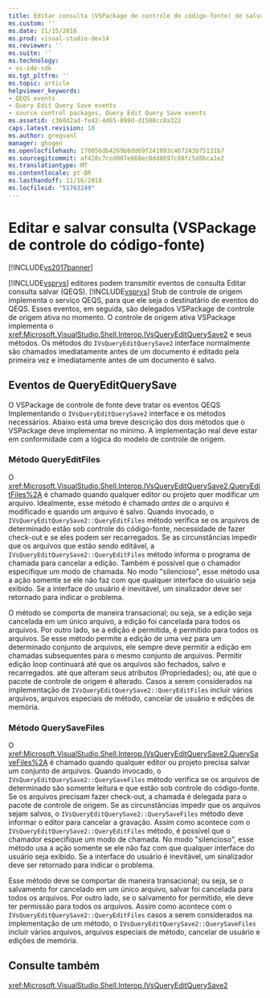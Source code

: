 ```yaml
---
title: Editar consulta (VSPackage de controle do código-fonte) de salvamento de consulta | Microsoft Docs
ms.custom: ''
ms.date: 11/15/2016
ms.prod: visual-studio-dev14
ms.reviewer: ''
ms.suite: ''
ms.technology:
- vs-ide-sdk
ms.tgt_pltfrm: ''
ms.topic: article
helpviewer_keywords:
- QEQS events
- Query Edit Query Save events
- source control packages, Query Edit Query Save events
ms.assetid: c360d2ad-fe42-4d65-899d-d1588cc8a322
caps.latest.revision: 18
ms.author: gregvanl
manager: ghogen
ms.openlocfilehash: 170056db4269b8dd69f241093c467243b75131b7
ms.sourcegitcommit: af428c7ccd007e668ec0dd8697c88fc5d8bca1e2
ms.translationtype: MT
ms.contentlocale: pt-BR
ms.lasthandoff: 11/16/2018
ms.locfileid: "51763249"
---
```

# <a name="query-edit-query-save-source-control-vspackage"></a>Editar e salvar consulta (VSPackage de controle do código-fonte)
[!INCLUDE[vs2017banner](../../includes/vs2017banner.md)]

[!INCLUDE[vsprvs](../../includes/vsprvs-md.md)] editores podem transmitir eventos de consulta Editar consulta salvar (QEQS). [!INCLUDE[vsprvs](../../includes/vsprvs-md.md)] Stub de controle de origem implementa o serviço QEQS, para que ele seja o destinatário de eventos do QEQS. Esses eventos, em seguida, são delegados VSPackage de controle de origem ativa no momento. O controle de origem ativa VSPackage implementa o <xref:Microsoft.VisualStudio.Shell.Interop.IVsQueryEditQuerySave2> e seus métodos. Os métodos do `IVsQueryEditQuerySave2` interface normalmente são chamados imediatamente antes de um documento é editado pela primeira vez e imediatamente antes de um documento é salvo.  
  
## <a name="queryeditquerysave-events"></a>Eventos de QueryEditQuerySave  
 O VSPackage de controle de fonte deve tratar os eventos QEQS Implementando o `IVsQueryEditQuerySave2` interface e os métodos necessários. Abaixo está uma breve descrição dos dois métodos que o VSPackage deve implementar no mínimo. A implementação real deve estar em conformidade com a lógica do modelo de controle de origem.  
  
### <a name="queryeditfiles-method"></a>Método QueryEditFiles  
 O <xref:Microsoft.VisualStudio.Shell.Interop.IVsQueryEditQuerySave2.QueryEditFiles%2A> é chamado quando qualquer editor ou projeto quer modificar um arquivo. Idealmente, esse método é chamado *antes de* o arquivo é modificado e quando um arquivo é salvo. Quando invocado, o `IVsQueryEditQuerySave2::QueryEditFiles` método verifica se os arquivos de determinado estão sob controle do código-fonte, necessidade de fazer check-out e se eles podem ser recarregados. Se as circunstâncias impedir que os arquivos que estão sendo editável, a `IVsQueryEditQuerySave2::QueryEditFiles` método informa o programa de chamada para cancelar a edição. Também é possível que o chamador especifique um modo de chamada. No modo "silencioso", esse método usa a ação somente se ele não faz com que qualquer interface do usuário seja exibido. Se a interface do usuário é inevitável, um sinalizador deve ser retornado para indicar o problema.  
  
 O método se comporta de maneira transacional; ou seja, se a edição seja cancelada em um único arquivo, a edição foi cancelada para todos os arquivos. Por outro lado, se a edição é permitida, é permitido para todos os arquivos. Se esse método permite a edição de uma vez para um determinado conjunto de arquivos, ele sempre deve permitir a edição em chamadas subsequentes para o mesmo conjunto de arquivos. Permitir edição loop continuará até que os arquivos são fechados, salvo e recarregados. até que alteram seus atributos (Propriedades); ou, até que o pacote de controle de origem é alterado. Casos a serem considerados na implementação de `IVsQueryEditQuerySave2::QueryEditFiles` incluir vários arquivos, arquivos especiais de método, cancelar de usuário e edições de memória.  
  
### <a name="querysavefiles-method"></a>Método QuerySaveFiles  
 O <xref:Microsoft.VisualStudio.Shell.Interop.IVsQueryEditQuerySave2.QuerySaveFiles%2A> é chamado quando qualquer editor ou projeto precisa salvar um conjunto de arquivos. Quando invocado, o `IVsQueryEditQuerySave2::QuerySaveFiles` método verifica se os arquivos de determinado são somente leitura e que estão sob controle do código-fonte. Se os arquivos precisam fazer check-out, a chamada é delegada para o pacote de controle de origem. Se as circunstâncias impedir que os arquivos sejam salvos, o `IVsQueryEditQuerySave2::QuerySaveFiles` método deve informar o editor para cancelar a gravação. Assim como acontece com o `IVsQueryEditQuerySave2::QueryEditFiles` método, é possível que o chamador especifique um modo de chamada. No modo "silencioso", esse método usa a ação somente se ele não faz com que qualquer interface do usuário seja exibido. Se a interface do usuário é inevitável, um sinalizador deve ser retornado para indicar o problema.  
  
 Esse método deve se comportar de maneira transacional; ou seja, se o salvamento for cancelado em um único arquivo, salvar foi cancelada para todos os arquivos. Por outro lado, se o salvamento for permitido, ele deve ter permissão para todos os arquivos. Assim como acontece com o `IVsQueryEditQuerySave2::QueryEditFiles` casos a serem considerados na implementação de um método, o `IVsQueryEditQuerySave2::QuerySaveFiles` incluir vários arquivos, arquivos especiais de método, cancelar de usuário e edições de memória.  
  
## <a name="see-also"></a>Consulte também  
 <xref:Microsoft.VisualStudio.Shell.Interop.IVsQueryEditQuerySave2>

